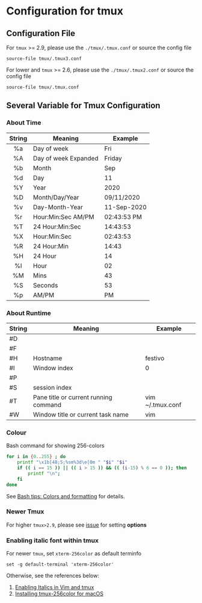 # Configuration for tmux

## Configuration File
For `tmux` >= 2.9, please use the `./tmux/.tmux.conf` or source the config file
```tmux
source-file tmux/.tmux3.conf
```

For lower and `tmux` >= 2.6, please use the `./tmux/.tmux2.conf` or source the config file
```tmux
source-file tmux/.tmux.conf
```

## Several Variable for Tmux Configuration
### About Time
| String | Meaning                | Example       |
| :----: | ---------------------- | ------------- |
| %a     | Day of week            | Fri           |
| %A     | Day of week Expanded   | Friday        |
| %b     | Month                  | Sep           |
| %d     | Day                    | 11            |
| %Y     | Year                   | 2020          |
| %D     | Month/Day/Year         | 09/11/2020    |
| %v     | Day-Month-Year         | 11-Sep-2020   |
| %r     | Hour:Min:Sec AM/PM     | 02:43:53 PM   |
| %T     | 24 Hour:Min:Sec        | 14:43:53      |
| %X     | Hour:Min:Sec           | 02:43:53      |
| %R     | 24 Hour:Min            | 14:43         |
| %H     | 24 Hour                | 14            |
| %l     | Hour                   | 02            |
| %M     | Mins                   | 43            |
| %S     | Seconds                | 53            |
| %p     | AM/PM                  | PM            |

### About Runtime
| String   | Meaning                                 | Example            |
| -------- | --------------------------------------- | ------------------ |
| #D       |                                         |                    |
| #F       |                                         |                    |
| #H       | Hostname                                | festivo            |
| #I       | Window index                            | 0                  |
| #P       |                                         |                    |
| #S       | session index                           |                    |
| #T       | Pane title or current running command   | vim ~/.tmux.conf   |
| #W       | Window title or current task name       | vim                |

### Colour
Bash command for showing 256-colors
```sh
for i in {0..255} ; do
    printf "\x1b[48;5;%sm%3d\e[0m " "$i" "$i"
    if (( i == 15 )) || (( i > 15 )) && (( (i-15) % 6 == 0 )); then
        printf "\n";
    fi
done
```
See [Bash tips: Colors and formatting](https://misc.flogisoft.com/bash/tip_colors_and_formatting) for details.

### Newer Tmux
For higher `tmux>2.9`, please see [issue](https://github.com/tmux/tmux/issues/1689) for setting **options**

### Enabling italic font within tmux
For newer `tmux`, set `xterm-256color` as default terminfo
```tmux
set -g default-terminal 'xterm-256color'
```
Otherwise, see the references below:
1. [Enabling Italics in Vim and tmux](https://rsapkf.xyz/blog/enabling-italics-vim-tmux)
2. [Installing tmux-256color for macOS](https://gist.github.com/bbqtd/a4ac060d6f6b9ea6fe3aabe735aa9d95)
